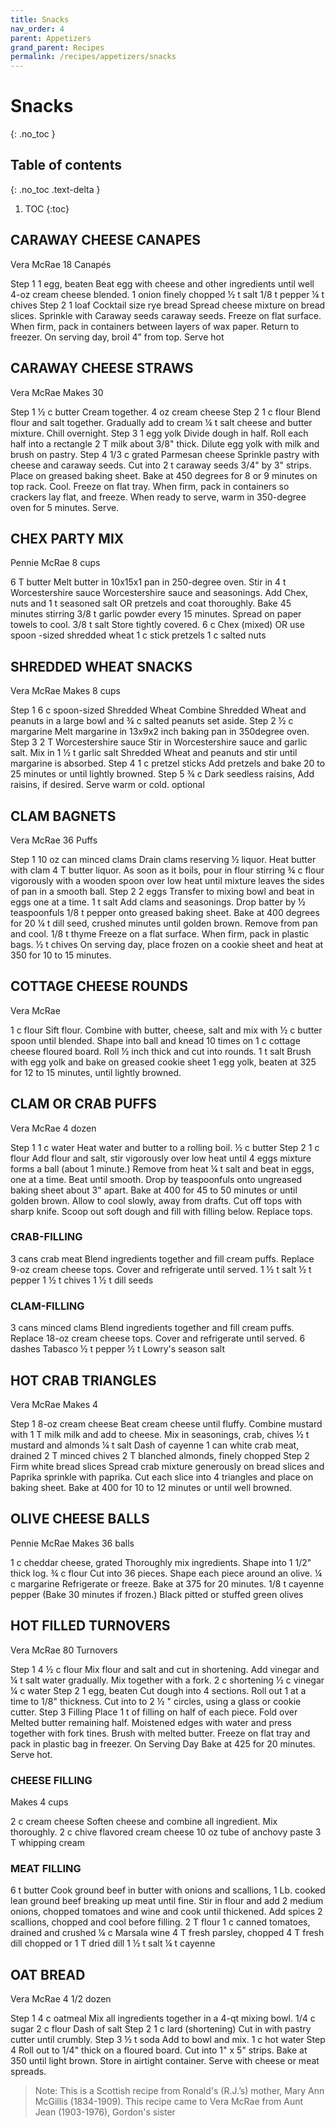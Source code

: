 ```yaml
---
title: Snacks
nav_order: 4
parent: Appetizers
grand_parent: Recipes
permalink: /recipes/appetizers/snacks
---
```


# Snacks
{: .no_toc }

## Table of contents
{: .no_toc .text-delta }

1. TOC
{:toc}

## CARAWAY CHEESE CANAPES

Vera McRae
18 Canapés

Step 1
1 egg, beaten				Beat egg with cheese and other ingredients until well
4-oz cream cheese			blended.
1 onion finely chopped
½ t salt
1/8 t pepper
¼ t chives
Step 2
1 loaf Cocktail size rye bread		Spread cheese mixture on bread slices.  Sprinkle with
Caraway seeds				caraway seeds.  Freeze on flat surface. When firm, pack
in containers between layers of wax paper.  Return to freezer.  On serving day, broil 4” from top.  Serve hot

## CARAWAY CHEESE STRAWS

Vera McRae
Makes 30

Step 1
½ c butter				Cream together.
4 oz cream cheese
Step 2
1 c flour				Blend flour and salt together.  Gradually add to cream
¼ t salt					cheese and butter mixture. Chill overnight.
Step 3
1 egg yolk				Divide dough in half.  Roll each half into a rectangle
2 T milk	about 3/8" thick.  Dilute egg yolk with milk and brush on pastry.
Step 4
1/3 c grated Parmesan cheese 	Sprinkle pastry with cheese and caraway seeds.  Cut into
2 t caraway seeds	3/4" by 3" strips.  Place on greased baking sheet.  Bake at 450 degrees for 8 or 9 minutes on top rack.  Cool.  Freeze on flat tray. When firm, pack in containers so crackers lay
flat, and freeze.  When ready to serve, warm in 350-degree oven for 5 minutes.  Serve.

## CHEX PARTY MIX

Pennie McRae
8 cups

6 T butter				Melt butter in 10x15x1 pan in 250-degree oven.  Stir in
4 t Worcestershire sauce		Worcestershire sauce and seasonings.  Add Chex, nuts and
1 t seasoned salt OR			pretzels and coat thoroughly.  Bake 45 minutes stirring
     3/8 t garlic powder			every 15 minutes.  Spread on paper towels to cool.
     3/8 t salt				Store tightly covered.
6 c Chex (mixed) OR use
     spoon -sized shredded wheat
1 c stick pretzels
1 c salted nuts

## SHREDDED WHEAT SNACKS

Vera McRae
Makes 8 cups

Step 1
6 c spoon-sized Shredded Wheat	Combine Shredded Wheat and peanuts in a large bowl and ¾ c salted peanuts 			set aside.
Step 2
½ c margarine	Melt margarine in 13x9x2 inch baking pan in 350degree oven.
Step 3
2 T Worcestershire sauce		Stir in Worcestershire sauce and garlic salt. Mix in
1 ½ t garlic salt	 Shredded Wheat and peanuts and stir until margarine is absorbed.
Step 4
1 c pretzel sticks	Add pretzels and bake 20 to 25 minutes or until lightly browned.
Step 5
¾ c Dark seedless raisins,		Add raisins, if desired.  Serve warm or cold.
     optional

## CLAM BAGNETS

Vera McRae
36 Puffs

Step 1
10 oz can minced clams		Drain clams reserving ½ liquor.  Heat butter with clam
4 T butter				liquor.  As soon as it boils, pour in flour stirring
¾ c flour	vigorously with a wooden spoon over low heat until mixture leaves the sides of pan in a smooth ball.
Step 2
2 eggs					Transfer to mixing bowl and beat in eggs one at a time.
1 t salt					Add clams and seasonings.  Drop batter by ½ teaspoonfuls
1/8 t pepper				onto greased baking sheet.  Bake at 400 degrees for 20
¼ t dill seed, crushed 			minutes until golden brown. Remove from pan and cool.
1/8 t thyme				Freeze on a flat surface.  When firm, pack in plastic bags.
½ t chives	On serving day, place frozen on a cookie sheet and heat at 350 for 10 to 15 minutes.

## COTTAGE CHEESE ROUNDS

Vera McRae

1 c flour				Sift flour.  Combine with butter, cheese, salt and mix with
½ c butter				spoon until blended.  Shape into ball and knead 10 times on
1 c cottage cheese			floured board.  Roll ½ inch thick and cut into rounds.
1 t salt					Brush with egg yolk and bake on greased cookie sheet
1 egg yolk, beaten			at 325 for 12 to 15 minutes, until lightly browned.

## CLAM OR CRAB PUFFS

Vera McRae
4 dozen

Step 1
1 c water				Heat water and butter to a rolling boil.
½ c butter
Step 2
1 c flour				Add flour and salt, stir vigorously over low heat until
4 eggs					mixture forms a ball (about 1 minute.) Remove from heat
¼ t salt	and beat in eggs, one at a time.  Beat until smooth.  Drop by teaspoonfuls onto ungreased baking sheet about 3" apart.  Bake at 400 for 45 to 50 minutes or until golden brown.  Allow to cool slowly, away from drafts.  Cut off tops with sharp knife.  Scoop out soft dough and fill with filling below.  Replace tops.

### CRAB-FILLING

3 cans crab meat			Blend ingredients together and fill cream puffs. Replace
9-oz cream cheese			tops.  Cover and refrigerate until served.
1 ½ t salt
½ t pepper
1 ½ t chives
1 ½ t dill seeds

### CLAM-FILLING

3 cans minced clams			Blend ingredients together and fill cream puffs.  Replace
18-oz cream cheese			tops.  Cover and refrigerate until served.
6 dashes Tabasco
½ t pepper
½ t Lowry's season salt

## HOT CRAB TRIANGLES

Vera McRae
Makes 4

Step 1
8-oz cream cheese			Beat cream cheese until fluffy.  Combine mustard with
1 T milk				milk and add to cheese.  Mix in seasonings, crab, chives
½ t mustard				and almonds
¼ t salt
Dash of cayenne
1 can white crab meat, drained
2 T minced chives
2 T blanched almonds, finely
     chopped
Step 2
Firm white bread slices		Spread crab mixture generously on bread slices and
Paprika	sprinkle with paprika.  Cut each slice into 4 triangles and place on baking sheet.  Bake at 400 for 10 to 12 minutes or until well browned.

## OLIVE CHEESE BALLS

Pennie McRae
Makes 36 balls

1 c cheddar cheese, grated		Thoroughly mix ingredients.  Shape into 1 1/2" thick log.
¾ c flour				Cut into 36 pieces.  Shape each piece around an olive.
¼ c margarine	Refrigerate or freeze.  Bake at 375 for 20 minutes.
1/8 t cayenne pepper	(Bake 30 minutes if frozen.)
Black pitted or stuffed green olives

## HOT FILLED TURNOVERS

Vera McRae
80 Turnovers

Step 1
4 ½ c flour	Mix flour and salt and cut in shortening.  Add vinegar and
¼ t salt	water gradually.  Mix together with a fork.
2 c shortening
½ c vinegar
¼ c water
Step 2
1 egg, beaten	Cut dough into 4 sections.  Roll out 1 at a time to 1/8" thickness.  Cut into to 2 ½ " circles, using a glass or cookie cutter.
Step 3
Filling	Place 1 t of filling on half of each piece.   Fold over
Melted butter 	remaining half.   Moistened edges with water and press
together with fork tines.  Brush with melted butter.  Freeze on flat tray and pack in plastic bag in freezer.
 On Serving Day			Bake at 425 for 20 minutes.  Serve hot.

### CHEESE FILLING

Makes 4 cups

2 c cream cheese			Soften cheese and combine all ingredient.  Mix thoroughly.
2 c chive flavored cream cheese
10 oz tube of anchovy paste
3 T whipping cream

### MEAT FILLING

6 t butter				Cook ground beef in butter with onions and scallions,
1 Lb. cooked lean ground beef	breaking up meat until fine.  Stir in flour and add
2 medium onions, chopped 		tomatoes and wine and cook until thickened.  Add spices
2 scallions, chopped			and cool before filling.
2 T flour
1 c canned tomatoes, drained
     and crushed
¼ c Marsala wine
4 T fresh parsley, chopped
4 T fresh dill chopped or
1 T dried dill
1 ½ t salt
¼ t cayenne

## OAT BREAD

Vera McRae
4 1/2 dozen

Step 1
4 c oatmeal				Mix all ingredients together in a 4-qt mixing bowl.
1/4 c sugar
2 c flour
Dash of salt
Step 2
1 c lard (shortening)			Cut in with pastry cutter until crumbly.
Step 3
½ t soda				 Add to bowl and mix.
1 c hot water
Step 4
Roll out to 1/4" thick on a floured board.  Cut into 1" x 5" strips.  Bake at 350 until light brown.  Store in airtight container.  Serve with cheese or meat spreads.

> Note: This is a Scottish recipe from Ronald's (R.J.’s) mother, Mary Ann McGillis (1834-1909).
> This recipe came to Vera McRae from Aunt Jean (1903-1976), Gordon's sister
